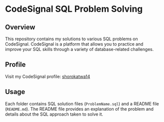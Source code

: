 # CodeSignal SQL Problem Solving

## Overview

This repository contains my solutions to various SQL problems on CodeSignal. CodeSignal is a platform that allows you to practice and improve your SQL skills through a variety of database-related challenges.

## Profile

Visit my CodeSignal profile: [shorokatwa14](https://app.codesignal.com/profile/shorokatwa14)

## Usage

Each folder contains SQL solution files (`ProblemName.sql`) and a README file (`README.md`). The README file provides an explanation of the problem and details about the SQL approach taken to solve it.
